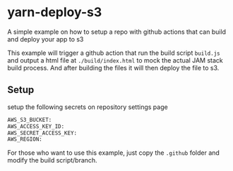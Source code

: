 # yarn-deploy-s3

A simple example on how to setup a repo with github actions that can build and deploy your app to s3

This example will trigger a github action that run the build script `build.js` and output a html file at `./build/index.html` to mock the actual JAM stack build process.
And after building the files it will then deploy the file to s3.

## Setup

setup the following secrets on repository settings page

```bash
AWS_S3_BUCKET:
AWS_ACCESS_KEY_ID:
AWS_SECRET_ACCESS_KEY:
AWS_REGION:
```

For those who want to use this example, just copy the `.github` folder and modify the build script/branch.